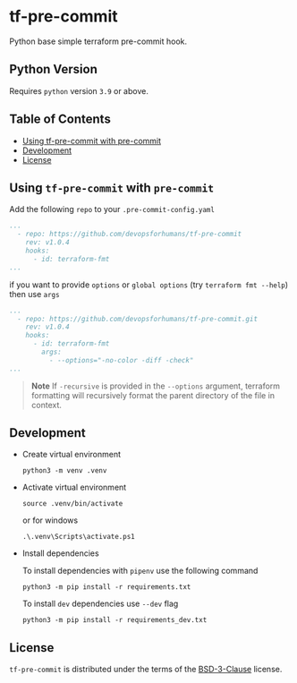 # tf-pre-commit

Python base simple terraform pre-commit hook.

## Python Version

Requires `python` version `3.9` or above.

## Table of Contents

- [Using tf-pre-commit with pre-commit](#using-tf-pre-commit-with-pre-commit)
- [Development](#development)
- [License](#license)

## Using `tf-pre-commit` with `pre-commit`

Add the following `repo` to your `.pre-commit-config.yaml`

```yaml
...
  - repo: https://github.com/devopsforhumans/tf-pre-commit
    rev: v1.0.4
    hooks:
      - id: terraform-fmt
...
```
if you want to provide `options` or `global options` (try `terraform fmt --help`) then use `args`

```yaml
...
  - repo: https://github.com/devopsforhumans/tf-pre-commit.git
    rev: v1.0.4
    hooks:
      - id: terraform-fmt
        args:
          - --options="-no-color -diff -check"
...
```

> **Note**
> If `-recursive` is provided in the `--options` argument, terraform formatting will recursively format the parent
> directory of the file in context.

## Development

- Create virtual environment

  ```shell
  python3 -m venv .venv
  ```

- Activate virtual environment

  ```shell
  source .venv/bin/activate
  ```

  or for windows

  ```shell
  .\.venv\Scripts\activate.ps1
  ```

- Install dependencies

  To install dependencies with `pipenv` use the following command

  ```shell
  python3 -m pip install -r requirements.txt
  ```

  To install `dev` dependencies use `--dev` flag

  ```shell
  python3 -m pip install -r requirements_dev.txt
  ```

## License

`tf-pre-commit` is distributed under the terms of the [BSD-3-Clause](https://spdx.org/licenses/BSD-3-Clause.html) license.
